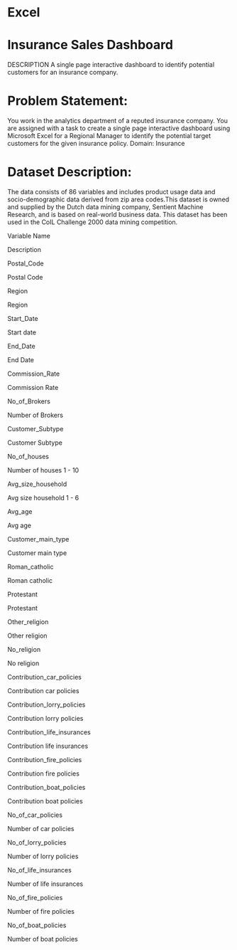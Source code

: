 # Excel
# Insurance Sales Dashboard
DESCRIPTION
A single page interactive dashboard to identify potential customers for an insurance company.    
# Problem Statement:
You work in the analytics department of a reputed insurance company. You are assigned with a task to create a single page interactive dashboard using Microsoft Excel for a Regional Manager to identify the potential target customers for the given insurance policy.
Domain: Insurance
# Dataset Description:
The data consists of 86 variables and includes product usage data and socio-demographic data derived from zip area codes.This dataset is owned and supplied by the Dutch data mining company, Sentient Machine Research, and is based on real-world business data. This dataset has been used in the CoIL Challenge 2000 data mining competition.

 

Variable Name

Description

Postal_Code

Postal Code

Region

Region

Start_Date

Start date

End_Date

End Date

Commission_Rate

Commission Rate

No_of_Brokers

Number of Brokers

Customer_Subtype

Customer Subtype

No_of_houses

Number of houses 1 - 10

Avg_size_household

Avg size household 1 - 6

Avg_age

Avg age

Customer_main_type

Customer main type

Roman_catholic

Roman catholic

Protestant

Protestant

Other_religion

Other religion

No_religion

No religion

Contribution_car_policies

Contribution car policies

Contribution_lorry_policies

Contribution lorry policies

Contribution_life_insurances

Contribution life insurances

Contribution_fire_policies

Contribution fire policies

Contribution_boat_policies

Contribution boat policies

No_of_car_policies

Number of car policies

No_of_lorry_policies

Number of lorry policies

No_of_life_insurances

Number of life insurances

No_of_fire_policies

Number of fire policies

No_of_boat_policies

Number of boat policies
